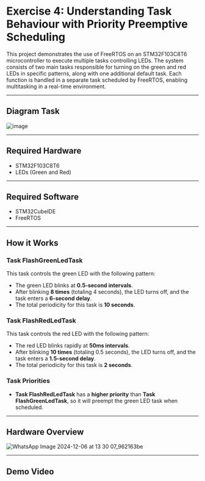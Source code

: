# Exercise 4: Understanding Task Behaviour with Priority Preemptive Scheduling

This project demonstrates the use of FreeRTOS on an STM32F103C8T6 microcontroller to execute multiple tasks controlling LEDs. The system consists of two main tasks responsible for turning on the green and red LEDs in specific patterns, along with one additional default task. Each function is handled in a separate task scheduled by FreeRTOS, enabling multitasking in a real-time environment.

---

## **Diagram Task**
![image](https://github.com/user-attachments/assets/483f38e5-9bb8-42e1-9f0b-d4232bd0ca2f)


---

## **Required Hardware**
- STM32F103C8T6
- LEDs (Green and Red)

---

## **Required Software**
- STM32CubeIDE
- FreeRTOS

---

## **How it Works**

### **Task FlashGreenLedTask**
This task controls the green LED with the following pattern:
- The green LED blinks at **0.5-second intervals**.
- After blinking **8 times** (totaling 4 seconds), the LED turns off, and the task enters a **6-second delay**.
- The total periodicity for this task is **10 seconds**.

### **Task FlashRedLedTask**
This task controls the red LED with the following pattern:
- The red LED blinks rapidly at **50ms intervals**.
- After blinking **10 times** (totaling 0.5 seconds), the LED turns off, and the task enters a **1.5-second delay**.
- The total periodicity for this task is **2 seconds**.

### **Task Priorities**
- **Task FlashRedLedTask** has a **higher priority** than **Task FlashGreenLedTask**, so it will preempt the green LED task when scheduled.


---
## **Hardware Overview**
![WhatsApp Image 2024-12-06 at 13 30 07_962163be](https://github.com/user-attachments/assets/4ac39d13-8106-4804-bd7d-c55d1a65fc15)

---
## **Demo Video**
